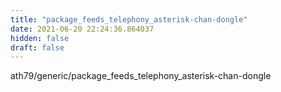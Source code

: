 ```yaml
---
title: "package_feeds_telephony_asterisk-chan-dongle"
date: 2021-06-20 22:24:36.864037
hidden: false
draft: false
---
```


ath79/generic/package_feeds_telephony_asterisk-chan-dongle

